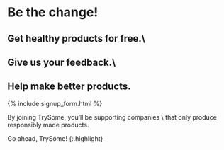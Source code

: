 # Be the change!

## **Get** healthy products for free.\\
## **Give** us your feedback.\\
## **Help** make better products.

{% include signup_form.html %}

By joining TrySome, you’ll be supporting companies \\
that only produce responsibly made products.

Go ahead, TrySome!
{:.highlight}

